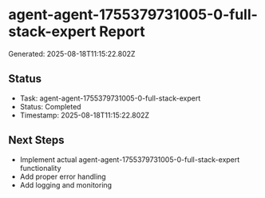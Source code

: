 # agent-agent-1755379731005-0-full-stack-expert Report

Generated: 2025-08-18T11:15:22.802Z

## Status
- Task: agent-agent-1755379731005-0-full-stack-expert
- Status: Completed
- Timestamp: 2025-08-18T11:15:22.802Z

## Next Steps
- Implement actual agent-agent-1755379731005-0-full-stack-expert functionality
- Add proper error handling
- Add logging and monitoring
